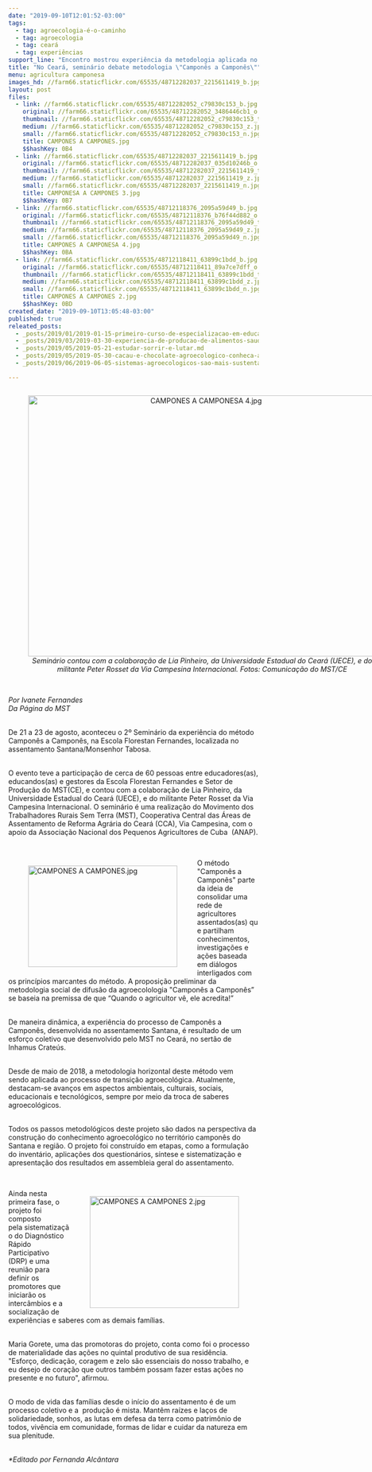 ```yaml
---
date: "2019-09-10T12:01:52-03:00"
tags:
  - tag: agroecologia-é-o-caminho
  - tag: agroecologia
  - tag: ceará
  - tag: experiências
support_line: "Encontro mostrou experiência da metodologia aplicada no território do assentamento Santana, município de Monsenhor Tabosa (CE)"
title: "No Ceará, seminário debate metodologia \"Camponês a Camponês\""
menu: agricultura camponesa
images_hd: //farm66.staticflickr.com/65535/48712282037_2215611419_b.jpg
layout: post
files:
  - link: //farm66.staticflickr.com/65535/48712282052_c79830c153_b.jpg
    original: //farm66.staticflickr.com/65535/48712282052_3486446cb1_o.jpg
    thumbnail: //farm66.staticflickr.com/65535/48712282052_c79830c153_t.jpg
    medium: //farm66.staticflickr.com/65535/48712282052_c79830c153_z.jpg
    small: //farm66.staticflickr.com/65535/48712282052_c79830c153_n.jpg
    title: CAMPONES A CAMPONES.jpg
    $$hashKey: 0B4
  - link: //farm66.staticflickr.com/65535/48712282037_2215611419_b.jpg
    original: //farm66.staticflickr.com/65535/48712282037_035d10246b_o.jpg
    thumbnail: //farm66.staticflickr.com/65535/48712282037_2215611419_t.jpg
    medium: //farm66.staticflickr.com/65535/48712282037_2215611419_z.jpg
    small: //farm66.staticflickr.com/65535/48712282037_2215611419_n.jpg
    title: CAMPONESA A CAMPONES 3.jpg
    $$hashKey: 0B7
  - link: //farm66.staticflickr.com/65535/48712118376_2095a59d49_b.jpg
    original: //farm66.staticflickr.com/65535/48712118376_b76f44d882_o.jpg
    thumbnail: //farm66.staticflickr.com/65535/48712118376_2095a59d49_t.jpg
    medium: //farm66.staticflickr.com/65535/48712118376_2095a59d49_z.jpg
    small: //farm66.staticflickr.com/65535/48712118376_2095a59d49_n.jpg
    title: CAMPONES A CAMPONESA 4.jpg
    $$hashKey: 0BA
  - link: //farm66.staticflickr.com/65535/48712118411_63899c1bdd_b.jpg
    original: //farm66.staticflickr.com/65535/48712118411_89a7ce7dff_o.jpg
    thumbnail: //farm66.staticflickr.com/65535/48712118411_63899c1bdd_t.jpg
    medium: //farm66.staticflickr.com/65535/48712118411_63899c1bdd_z.jpg
    small: //farm66.staticflickr.com/65535/48712118411_63899c1bdd_n.jpg
    title: CAMPONES A CAMPONES 2.jpg
    $$hashKey: 0BD
created_date: "2019-09-10T13:05:48-03:00"
published: true
releated_posts:
  - _posts/2019/01/2019-01-15-primeiro-curso-de-especializacao-em-educacao-e-agroecologia-acontece-no-extremo-sul-da-bahia.md
  - _posts/2019/03/2019-03-30-experiencia-de-producao-de-alimentos-saudaveis-aproxima-campo-e-cidade-no-df.md
  - _posts/2019/05/2019-05-21-estudar-sorrir-e-lutar.md
  - _posts/2019/05/2019-05-30-cacau-e-chocolate-agroecologico-conheca-a-producao-que-cresce-no-norte-do-pais.md
  - _posts/2019/06/2019-06-05-sistemas-agroecologicos-sao-mais-sustentaveis-afirma-pesquisa.md

---
```

<div style="text-align:center">
<figure class="image" style="display:inline-block"><img alt="CAMPONES A CAMPONESA 4.jpg" height="525" src="//farm66.staticflickr.com/65535/48712118376_2095a59d49_b.jpg" width="700" />
<figcaption><em>Semin&aacute;rio contou com a colabora&ccedil;&atilde;o de&nbsp;Lia Pinheiro, da Universidade Estadual do Cear&aacute; (UECE), e do militante Peter Rosset da Via Campesina Internacional. Fotos: Comunica&ccedil;&atilde;o do MST/CE</em></figcaption>
</figure>
</div>

<p><br />
<em>Por&nbsp;Ivanete Fernandes<br />
Da P&aacute;gina do MST</em><br />
&nbsp;</p>

<p>De 21 a 23 de agosto, aconteceu o 2&ordm; Semin&aacute;rio da experi&ecirc;ncia do m&eacute;todo Campon&ecirc;s a Campon&ecirc;s, na Escola Florestan Fernandes, localizada no assentamento Santana/Monsenhor Tabosa.</p>

<p><br />
O evento teve a&nbsp;participa&ccedil;&atilde;o de cerca de 60 pessoas entre educadores(as), educandos(as) e gestores da Escola Florestan Fernandes e Setor de Produ&ccedil;&atilde;o do MST(CE), e contou com a colabora&ccedil;&atilde;o de&nbsp;Lia Pinheiro, da Universidade Estadual do Cear&aacute; (UECE), e do militante Peter Rosset da Via Campesina Internacional. O semin&aacute;rio &eacute; uma realiza&ccedil;&atilde;o do Movimento dos Trabalhadores Rurais Sem Terra (MST), Cooperativa Central das &Aacute;reas de Assentamento de Reforma Agr&aacute;ria do Cear&aacute; (CCA), Via Campesina, com o apoio da Associa&ccedil;&atilde;o Nacional dos Pequenos Agricultores de Cuba&nbsp; (ANAP).</p>

<p>&nbsp;</p>

<figure class="image" style="float:left"><img alt="CAMPONES A CAMPONES.jpg" height="204" src="//farm66.staticflickr.com/65535/48712282052_c79830c153_b.jpg" width="300" />
<figcaption></figcaption>
</figure>

<p>O m&eacute;todo &quot;Campon&ecirc;s a Campon&ecirc;s&quot; parte da ideia de consolidar uma rede de agricultores assentados(as)&nbsp;que partilham conhecimentos, investiga&ccedil;&otilde;es e a&ccedil;&otilde;es baseada em di&aacute;logos interligados com os princ&iacute;pios marcantes do m&eacute;todo. A proposi&ccedil;&atilde;o preliminar da metodologia social de difus&atilde;o da agroecolologia&nbsp;&quot;Campon&ecirc;s a Campon&ecirc;s&rdquo; se baseia na premissa de que &ldquo;Quando o agricultor v&ecirc;, ele acredita!&rdquo;&nbsp;</p>

<p><br />
De maneira din&acirc;mica, a experi&ecirc;ncia do processo de Campon&ecirc;s a Campon&ecirc;s, desenvolvida no assentamento Santana, &eacute; resultado de um esfor&ccedil;o coletivo que desenvolvido pelo MST no Cear&aacute;,&nbsp;no sert&atilde;o de Inhamus Crate&uacute;s.&nbsp;</p>

<p><br />
Desde de maio de 2018, a metodologia horizontal deste m&eacute;todo&nbsp;vem sendo&nbsp;aplicada ao processo de transi&ccedil;&atilde;o agroecol&oacute;gica. Atualmente, destacam-se avan&ccedil;os em aspectos&nbsp;ambientais, culturais, sociais, educacionais e tecnol&oacute;gicos, sempre por meio da&nbsp;troca de saberes agroecol&oacute;gicos.&nbsp;&nbsp;<br />
&nbsp;</p>

<p>Todos os passos metodol&oacute;gicos deste projeto s&atilde;o dados na perspectiva da constru&ccedil;&atilde;o do conhecimento agroecol&oacute;gico no territ&oacute;rio campon&ecirc;s do Santana e regi&atilde;o. O projeto foi constru&iacute;do em etapas, como a formula&ccedil;&atilde;o do invent&aacute;rio, aplica&ccedil;&otilde;es dos question&aacute;rios, s&iacute;ntese e sistematiza&ccedil;&atilde;o e apresenta&ccedil;&atilde;o dos resultados em assembleia geral do assentamento.</p>

<p>&nbsp;</p>

<figure class="image" style="float:right"><img alt="CAMPONES A CAMPONES 2.jpg" height="225" src="//farm66.staticflickr.com/65535/48712118411_63899c1bdd_b.jpg" width="300" />
<figcaption></figcaption>
</figure>

<p>Ainda nesta primeira fase, o projeto foi composto pela&nbsp;sistematiza&ccedil;&atilde;o do Diagn&oacute;stico R&aacute;pido Participativo (DRP) e uma reuni&atilde;o para definir os promotores que iniciar&atilde;o os interc&acirc;mbios e a socializa&ccedil;&atilde;o&nbsp;de experi&ecirc;ncias e saberes com as demais fam&iacute;lias.</p>

<p><br />
Maria Gorete, uma das promotoras do projeto,&nbsp;conta como foi o processo de&nbsp;materialidade das a&ccedil;&otilde;es no quintal produtivo de sua resid&ecirc;ncia. &quot;Esfor&ccedil;o, dedica&ccedil;&atilde;o, coragem e zelo s&atilde;o essenciais do nosso trabalho, e eu&nbsp;desejo de cora&ccedil;&atilde;o que&nbsp;outros tamb&eacute;m possam fazer estas a&ccedil;&otilde;es no presente e no futuro&quot;, afirmou.</p>

<p><br />
O modo de vida das fam&iacute;lias desde o in&iacute;cio do assentamento &eacute; de um processo coletivo e a&nbsp; produ&ccedil;&atilde;o &eacute; mista. Mant&ecirc;m ra&iacute;zes e la&ccedil;os de solidariedade, sonhos, as lutas em defesa da terra como patrim&ocirc;nio de todos, viv&ecirc;ncia em comunidade, formas de lidar e cuidar da natureza em sua plenitude.</p>

<p><br />
<em>*Editado por Fernanda Alc&acirc;ntara</em></p>
